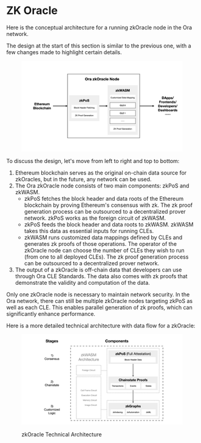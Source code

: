 # ZK Oracle

Here is the conceptual architecture for a running zkOracle node in the Ora network.

The design at the start of this section is similar to the previous one, with a few changes made to highlight certain details.

<figure><img src="../../.gitbook/assets/litepaper.001 (5).png" alt=""><figcaption></figcaption></figure>

To discuss the design, let's move from left to right and top to bottom:

1. Ethereum blockchain serves as the original on-chain data source for zkOracles, but in the future, any network can be used.
2. The Ora zkOracle node consists of two main components: zkPoS and zkWASM.
   * zkPoS fetches the block header and data roots of the Ethereum blockchain by proving Ethereum's consensus with zk. The zk proof generation process can be outsourced to a decentralized prover network. zkPoS works as the foreign circuit of zkWASM.
   * zkPoS feeds the block header and data roots to zkWASM. zkWASM takes this data as essential inputs for running CLEs.
   * zkWASM runs customized data mappings defined by CLEs and generates zk proofs of those operations. The operator of the zkOracle node can choose the number of CLEs they wish to run (from one to all deployed CLEs). The zk proof generation process can be outsourced to a decentralized prover network.
3. The output of a zkOracle is off-chain data that developers can use through Ora CLE Standards. The data also comes with zk proofs that demonstrate the validity and computation of the data.

Only one zkOracle node is necessary to maintain network security. In the Ora network, there can still be multiple zkOracle nodes targeting zkPoS as well as each CLE. This enables parallel generation of zk proofs, which can significantly enhance performance.

Here is a more detailed technical architecture with data flow for a zkOracle:

<figure><img src="../../.gitbook/assets/截屏2023-10-08 下午7.43.04.png" alt=""><figcaption><p>zkOracle Technical Architecture</p></figcaption></figure>
